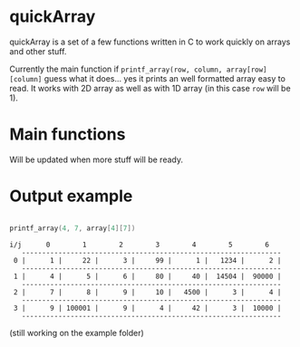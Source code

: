 quickArray
==========

quickArray is a set of a few functions written in C to work quickly on arrays and other stuff.

Currently the main function if ` printf_array(row, column, array[row][column] ` guess what it does... yes it prints an well formatted array easy to read. It works with 2D array as well as with 1D array (in this case `row` will be 1).

Main functions
===========
Will be updated when more stuff will be ready.

Output example
===========

```C

printf_array(4, 7, array[4][7]) 
```

```
i/j      0        1        2        3        4        5        6  
   ----------------------------------------------------------------
 0 |      1 |     22 |      3 |     99 |      1 |   1234 |      2 |
   ----------------------------------------------------------------
 1 |      4 |      5 |      6 |     80 |     40 |  14504 |  90000 |
   ----------------------------------------------------------------
 2 |      7 |      8 |      9 |     10 |   4500 |      3 |      4 |
   ----------------------------------------------------------------
 3 |      9 | 100001 |      9 |      4 |     42 |      3 |  10000 |
   ----------------------------------------------------------------
```

   (still working on the example folder)